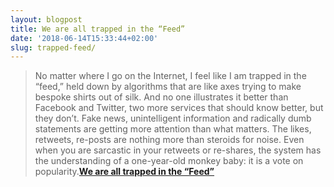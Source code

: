 ```yaml
---
layout: blogpost
title: We are all trapped in the “Feed”
date: '2018-06-14T15:33:44+02:00'
slug: trapped-feed/
---
```

>No matter where I go on the Internet, I feel like I am trapped in the “feed,” held down by algorithms that are like axes trying to make bespoke shirts out of silk. And no one illustrates it better than Facebook and Twitter, two more services that should know better, but they don’t. Fake news, unintelligent information and radically dumb statements are getting more attention than what matters. The likes, retweets, re-posts are nothing more than steroids for noise. Even when you are sarcastic in your retweets or re-shares, the system has the understanding of a one-year-old monkey baby: it is a vote on popularity.**[We are all trapped in the “Feed”](https://om.co/2018/05/26/we-are-all-trapped-in-the-feed/)**
